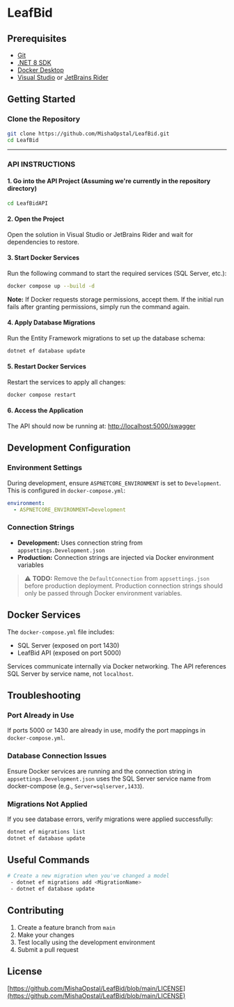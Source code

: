 # LeafBid

## Prerequisites
- [Git](https://git-scm.com/downloads)
- [.NET 8 SDK](https://dotnet.microsoft.com/download)
- [Docker Desktop](https://www.docker.com/products/docker-desktop)
- [Visual Studio](https://visualstudio.microsoft.com) or [JetBrains Rider](https://www.jetbrains.com/rider/)

## Getting Started

### Clone the Repository
```bash
git clone https://github.com/MishaOpstal/LeafBid.git
cd LeafBid
```

---

### API INSTRUCTIONS

#### 1. Go into the API Project (Assuming we're currently in the repository directory)
```bash
cd LeafBidAPI
```

#### 2. Open the Project
Open the solution in Visual Studio or JetBrains Rider and wait for dependencies to restore.

#### 3. Start Docker Services
Run the following command to start the required services (SQL Server, etc.):
```bash
docker compose up --build -d
```

**Note:** If Docker requests storage permissions, accept them. If the initial run fails after granting permissions, simply run the command again.

#### 4. Apply Database Migrations
Run the Entity Framework migrations to set up the database schema:
```bash
dotnet ef database update
```

#### 5. Restart Docker Services
Restart the services to apply all changes:
```bash
docker compose restart
```

#### 6. Access the Application
The API should now be running at: [http://localhost:5000/swagger](http://localhost:5000/swagger/index.html)

## Development Configuration

### Environment Settings
During development, ensure `ASPNETCORE_ENVIRONMENT` is set to `Development`. This is configured in `docker-compose.yml`:
```yaml
environment:
  - ASPNETCORE_ENVIRONMENT=Development
```

### Connection Strings
- **Development:** Uses connection string from `appsettings.Development.json`
- **Production:** Connection strings are injected via Docker environment variables

> ⚠️ **TODO:** Remove the `DefaultConnection` from `appsettings.json` before production deployment. Production connection strings should only be passed through Docker environment variables.

## Docker Services
The `docker-compose.yml` file includes:
- SQL Server (exposed on port 1430)
- LeafBid API (exposed on port 5000)

Services communicate internally via Docker networking. The API references SQL Server by service name, not `localhost`.

## Troubleshooting

### Port Already in Use
If ports 5000 or 1430 are already in use, modify the port mappings in `docker-compose.yml`.

### Database Connection Issues
Ensure Docker services are running and the connection string in `appsettings.Development.json` uses the SQL Server service name from docker-compose (e.g., `Server=sqlserver,1433`).

### Migrations Not Applied
If you see database errors, verify migrations were applied successfully:
```bash
dotnet ef migrations list
dotnet ef database update
```

## Useful Commands
```bash
# Create a new migration when you've changed a model
 - dotnet ef migrations add <MigrationName>
 - dotnet ef database update
```

## Contributing
1. Create a feature branch from `main`
2. Make your changes
3. Test locally using the development environment
4. Submit a pull request

## License
[https://github.com/MishaOpstal/LeafBid/blob/main/LICENSE](https://github.com/MishaOpstal/LeafBid/blob/main/LICENSE)

